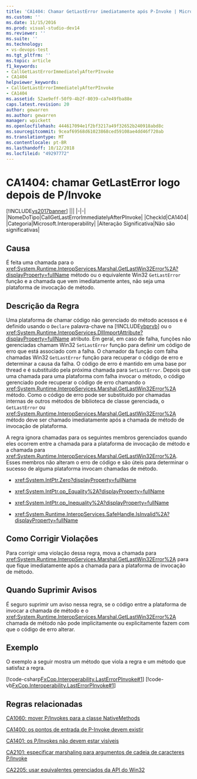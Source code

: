 ```yaml
---
title: 'CA1404: Chamar GetLastError imediatamente após P-Invoke | Microsoft Docs'
ms.custom: ''
ms.date: 11/15/2016
ms.prod: visual-studio-dev14
ms.reviewer: ''
ms.suite: ''
ms.technology:
- vs-devops-test
ms.tgt_pltfrm: ''
ms.topic: article
f1_keywords:
- CallGetLastErrorImmediatelyAfterPInvoke
- CA1404
helpviewer_keywords:
- CallGetLastErrorImmediatelyAfterPInvoke
- CA1404
ms.assetid: 52ae9eff-50f9-4b2f-8039-ca7e49fba88e
caps.latest.revision: 20
author: gewarren
ms.author: gewarren
manager: wpickett
ms.openlocfilehash: 444617094e1f2bf3217a49f32652b240918abd8c
ms.sourcegitcommit: 9ceaf69568d61023868ced59108ae4dd46f720ab
ms.translationtype: MT
ms.contentlocale: pt-BR
ms.lasthandoff: 10/12/2018
ms.locfileid: "49297772"
---
```

# <a name="ca1404-call-getlasterror-immediately-after-pinvoke"></a>CA1404: chamar GetLastError logo depois de P/Invoke
[!INCLUDE[vs2017banner](../includes/vs2017banner.md)]
|||
|-|-|
|NomeDoTipo|CallGetLastErrorImmediatelyAfterPInvoke|
|CheckId|CA1404|
|Categoria|Microsoft.Interoperability|
|Alteração Significativa|Não são significativas|

## <a name="cause"></a>Causa
 É feita uma chamada para o <xref:System.Runtime.InteropServices.Marshal.GetLastWin32Error%2A?displayProperty=fullName> método ou o equivalente Win32 `GetLastError` função e a chamada que vem imediatamente antes, não seja uma plataforma de invocação de método.

## <a name="rule-description"></a>Descrição da Regra
 Uma plataforma de chamar código não gerenciado do método acessos e é definido usando o `Declare` palavra-chave na [!INCLUDE[vbprvb](../includes/vbprvb-md.md)] ou o <xref:System.Runtime.InteropServices.DllImportAttribute?displayProperty=fullName> atributo. Em geral, em caso de falha, funções não gerenciadas chamam Win32 `SetLastError` função para definir um código de erro que está associado com a falha. O chamador da função com falha chamadas Win32 `GetLastError` função para recuperar o código de erro e determinar a causa da falha. O código de erro é mantido em uma base por thread e é substituído pela próxima chamada para `SetLastError`. Depois que uma chamada para uma plataforma com falha invocar o método, o código gerenciado pode recuperar o código de erro chamando o <xref:System.Runtime.InteropServices.Marshal.GetLastWin32Error%2A> método. Como o código de erro pode ser substituído por chamadas internas de outros métodos de biblioteca de classe gerenciada, o `GetLastError` ou <xref:System.Runtime.InteropServices.Marshal.GetLastWin32Error%2A> método deve ser chamado imediatamente após a chamada de método de invocação de plataforma.

 A regra ignora chamadas para os seguintes membros gerenciados quando eles ocorrem entre a chamada para a plataforma de invocação de método e a chamada para <xref:System.Runtime.InteropServices.Marshal.GetLastWin32Error%2A>. Esses membros não alteram o erro de código e são úteis para determinar o sucesso de alguma plataforma invocam chamadas de método.

-   <xref:System.IntPtr.Zero?displayProperty=fullName>

-   <xref:System.IntPtr.op_Equality%2A?displayProperty=fullName>

-   <xref:System.IntPtr.op_Inequality%2A?displayProperty=fullName>

-   <xref:System.Runtime.InteropServices.SafeHandle.IsInvalid%2A?displayProperty=fullName>

## <a name="how-to-fix-violations"></a>Como Corrigir Violações
 Para corrigir uma violação dessa regra, mova a chamada para <xref:System.Runtime.InteropServices.Marshal.GetLastWin32Error%2A> para que fique imediatamente após a chamada para a plataforma de invocação de método.

## <a name="when-to-suppress-warnings"></a>Quando Suprimir Avisos
 É seguro suprimir um aviso nessa regra, se o código entre a plataforma de invocar a chamada de método e o <xref:System.Runtime.InteropServices.Marshal.GetLastWin32Error%2A> chamada de método não pode implicitamente ou explicitamente fazem com que o código de erro alterar.

## <a name="example"></a>Exemplo
 O exemplo a seguir mostra um método que viola a regra e um método que satisfaz a regra.

 [!code-csharp[FxCop.Interoperability.LastErrorPInvoke#1](../snippets/csharp/VS_Snippets_CodeAnalysis/FxCop.Interoperability.LastErrorPInvoke/cs/FxCop.Interoperability.LastErrorPInvoke.cs#1)]
 [!code-vb[FxCop.Interoperability.LastErrorPInvoke#1](../snippets/visualbasic/VS_Snippets_CodeAnalysis/FxCop.Interoperability.LastErrorPInvoke/vb/FxCop.Interoperability.LastErrorPInvoke.vb#1)]

## <a name="related-rules"></a>Regras relacionadas
 [CA1060: mover P/Invokes para a classe NativeMethods](../code-quality/ca1060-move-p-invokes-to-nativemethods-class.md)

 [CA1400: os pontos de entrada de P-Invoke devem existir](../code-quality/ca1400-p-invoke-entry-points-should-exist.md)

 [CA1401: os P/Invokes não devem estar visíveis](../code-quality/ca1401-p-invokes-should-not-be-visible.md)

 [CA2101: especificar marshaling para argumentos de cadeia de caracteres P/Invoke](../code-quality/ca2101-specify-marshaling-for-p-invoke-string-arguments.md)

 [CA2205: usar equivalentes gerenciados da API do Win32](../code-quality/ca2205-use-managed-equivalents-of-win32-api.md)



